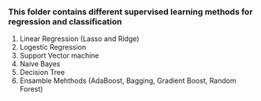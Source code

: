 ### This folder contains different supervised learning methods for regression and classification
1. Linear Regression (Lasso and Ridge)
2. Logestic Regression
3. Support Vector machine
4. Naive Bayes
5. Decision Tree
6. Ensamble Mehthods (AdaBoost, Bagging, Gradient Boost, Random Forest)
